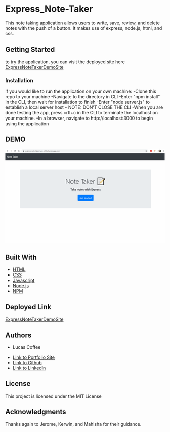 # Express_Note-Taker
This note taking application allows users to write, save, review, and delete notes with the push of a button. It makes use of express, node.js, html, and css.
## Getting Started
to try the application, you can visit the deployed site here
[ExpressNoteTakerDemoSite](https://express-note-taker-luke-coffee.herokuapp.com/)

### Installation
if you would like to run the application on your own machine:
-Clone this repo to your machine
-Navigate to the directory in CLI
-Enter "npm install" in the CLI, then wait for installation to finish
-Enter "node server.js" to establish a local server host - NOTE: DON'T CLOSE THE CLI 
-When you are done testing the app, press crtl+c in the CLI to terminate the localhost on your machine.
-In a browser, navigate to http://localhost:3000 to begin using the application

## DEMO
![demoGif](public/assets/demo/demoGif.gif)

## Built With

* [HTML](https://developer.mozilla.org/en-US/docs/Web/HTML)
* [CSS](https://developer.mozilla.org/en-US/docs/Web/CSS)
* [Javascript](https://developer.mozilla.org/en-US/docs/Web/JavaScript)
* [Node.js](https://nodejs.org/en/)
* [NPM](https://www.npmjs.com/)

## Deployed Link

[ExpressNoteTakerDemoSite](https://express-note-taker-luke-coffee.herokuapp.com/)


## Authors

* Lucas Coffee

- [Link to Portfolio Site](https://kalashnikoffee.github.io/portfolio2/)
- [Link to Github](https://github.com/kalashnikoffee)
- [Link to LinkedIn](https://www.linkedin.com/in/lucas-coffee-08853719/)

## License

This project is licensed under the MIT License 

## Acknowledgments

Thanks again to Jerome, Kerwin, and Mahisha for their guidance.